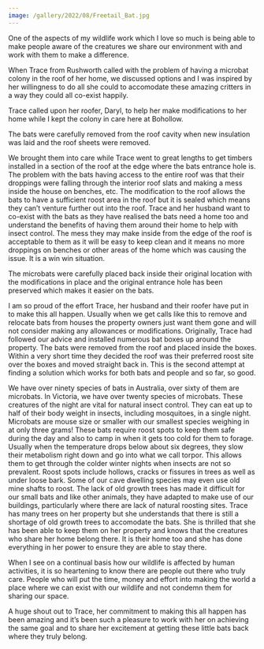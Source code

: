 ```yaml
---
image: /gallery/2022/08/Freetail_Bat.jpg
---
```

One of the aspects of my wildlife work which I love so much is being able to make people aware of the creatures we share our environment with and work with them to make a difference. 

When Trace from Rushworth called with the problem of having a microbat colony in the roof of her home, we discussed options and I was inspired by her willingness to do all she could to accomodate these amazing critters in a way they could all co-exist happily. 

Trace called upon her roofer, Daryl, to help her make modifications to her home while I kept the colony in care here at Bohollow.  

The bats were carefully removed from the roof cavity when new insulation was laid and the roof sheets were removed. 

We brought them into care while Trace went to great lengths to get timbers installed in a section of the roof at the edge where the bats entrance hole is. The problem with the bats having access to the entire roof was that their droppings were falling through the interior roof slats and making a mess inside the house on benches, etc. The modification to the roof allows the bats to have a sufficient roost area in the roof but it is sealed which means they can’t venture further out into the roof. Trace and her husband want to co-exist with the bats as they have realised the bats need a home too and understand the benefits of having them around their home to help with insect control. The mess they may make inside from the edge of the roof is acceptable to them as it will be easy to keep clean and it means no more droppings on benches or other areas of the home which was causing the issue. It is a win win situation. 

The microbats were carefully placed back inside their original location with the modifications in place and the original entrance hole has been preserved which makes it easier on the bats. 

I am so proud of the effort Trace, her husband and their roofer have put in to make this all happen. Usually when we get calls like this to remove and relocate bats from houses the property owners just want them gone and will not consider making any allowances or modifications. Originally, Trace had followed our advice and installed numerous bat boxes up around the property. The bats were removed from the roof and placed inside the boxes. Within a very short time they decided the roof was their preferred roost site over the boxes and moved straight back in. This is the second attempt at finding a solution which works for both bats and people and so far, so good. 

We have over ninety species of bats in Australia, over sixty of them are microbats. In Victoria, we have over twenty species of microbats. These creatures of the night are vital for natural insect control. They can eat up to half of their body weight in insects, including mosquitoes, in a single night. Microbats are mouse size or smaller with our smallest species weighing in at only three grams! These bats require roost spots to keep them safe during the day and also to camp in when it gets too cold for them to forage. Usually when the temperature drops below about six degrees, they slow their metabolism right down and go into what we call torpor. This allows them to get through the colder winter nights when insects are not so prevalent. Roost spots include hollows, cracks or fissures in trees as well as under loose bark. Some of our cave dwelling species may even use old mine shafts to roost. The lack of old growth trees has made it difficult for our small bats and like other animals, they have adapted to make use of our buildings, particularly where there are lack of natural roosting sites. Trace has many trees on her property but she understands that there is still a shortage of old growth trees to accomodate the bats. She is thrilled that she has been able to keep them on her property and knows that the creatures who share her home belong there. It is their home too and she has done everything in her power to ensure they are able to stay there.

When I see on a continual basis how our wildlife is affected by human activities, it is so heartening to know there are people out there who truly care. People who will put the time, money and effort into making the world a place where we can exist with our wildlife and not condemn them for sharing our space. 

A huge shout out to Trace, her commitment to making this all happen has been amazing and it’s been such a pleasure to work with her on achieving the same goal and to share her excitement at getting these little bats back where they truly belong.
